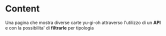 # Content
Una pagina che mostra diverse carte yu-gi-oh attraverso l'utilizzo di un **API** e con la possibilita' di **filtrarle** per tipologia
